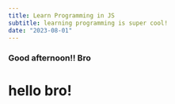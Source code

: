 ```yaml
---
title: Learn Programming in JS
subtitle: learning programming is super cool!
date: "2023-08-01"
---
```


### Good afternoon!! Bro

# hello bro!
